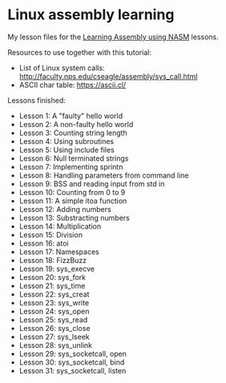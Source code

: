 # Linux assembly learning

My lesson files for the [Learning Assembly using NASM](https://asmtutor.com) lessons.

Resources to use together with this tutorial:
 - List of Linux system calls: http://faculty.nps.edu/cseagle/assembly/sys_call.html
 - ASCII char table: https://ascii.cl/

Lessons finished:

 - Lesson 1: A "faulty" hello world
 - Lesson 2: A non-faulty hello world
 - Lesson 3: Counting string length
 - Lesson 4: Using subroutines
 - Lesson 5: Using include files
 - Lesson 6: Null terminated strings
 - Lesson 7: Implementing sprintn
 - Lesson 8: Handling parameters from command line
 - Lesson 9: BSS and reading input from std in
 - Lesson 10: Counting from 0 to 9
 - Lesson 11: A simple itoa function
 - Lesson 12: Adding numbers
 - Lesson 13: Substracting numbers
 - Lesson 14: Multiplication
 - Lesson 15: Division
 - Lesson 16: atoi
 - Lesson 17: Namespaces
 - Lesson 18: FizzBuzz
 - Lesson 19: sys_execve
 - Lesson 20: sys_fork
 - Lesson 21: sys_time
 - Lesson 22: sys_creat
 - Lesson 23: sys_write
 - Lesson 24: sys_open
 - Lesson 25: sys_read
 - Lesson 26: sys_close
 - Lesson 27: sys_lseek
 - Lesson 28: sys_unlink
 - Lesson 29: sys_socketcall, open
 - Lesson 30: sys_socketcall, bind
 - Lesson 31: sys_socketcall, listen
